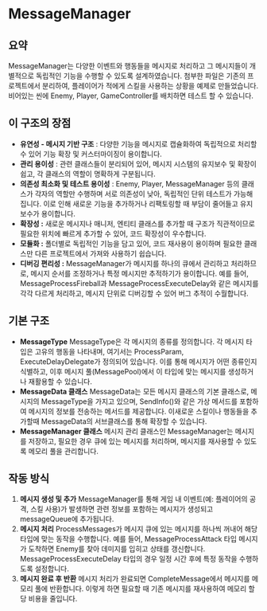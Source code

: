 # MessageManager

## 요약

MessageManager는 다양한 이벤트와 행동들을 메시지로 처리하고 그 메시지들이 개별적으로 독립적인 기능을 수행할 수 있도록 설계하였습니다. 첨부한 파일은 기존의 프로젝트에서 분리하여,  플레이어가 적에게 스킬을 사용하는 상황을 예제로 만들었습니다. 비어있는 씬에 Enemy, Player, GameController를 배치하면 테스트 할 수 있습니다.

## **이 구조의 장점**

- **유연성 - 메시지 기반 구조** : 다양한 기능을 메시지로 캡슐화하여 독립적으로 처리할 수 있어 기능 확장 및 커스터마이징이 용이합니다.
- **관리 용이성** : 관련 클래스들이 분리되어 있어, 메시지 시스템의 유지보수 및 확장이 쉽고, 각 클래스의 역할이 명확하게 구분됩니다.
- **의존성 최소화 및 테스트 용이성** : Enemy, Player, MessageManager 등의 클래스가 각자의 역할만 수행하며 서로 의존성이 낮아, 독립적인 단위 테스트가 가능해집니다. 이로 인해 새로운 기능을 추가하거나 리팩토링할 때 부담이 줄어들고 유지보수가 용이합니다.
- **확장성 :** 새로운 메시지나 매니저, 엔티티 클래스를 추가할 때 구조가 직관적이므로 필요한 위치에 빠르게 추가할 수 있어, 코드 확장성이 우수합니다.
- **모듈화 :** 폴더별로 독립적인 기능을 담고 있어, 코드 재사용이 용이하며 필요한 클래스만 다른 프로젝트에서 가져와 사용하기 쉽습니다.
- **디버깅 편리성 :** MessageManager가 메시지를 하나의 큐에서 관리하고 처리하므로, 메시지 순서를 조정하거나 특정 메시지만 추적하기가 용이합니다. 예를 들어, MessageProcessFireball과 MessageProcessExecuteDelay와 같은 메시지를 각각 다르게 처리하고, 메시지 단위로 디버깅할 수 있어 버그 추적이 수월합니다.

## 기본 구조

- **MessageType**
MessageType은 각 메시지의 종류를 정의합니다. 각 메시지 타입은 고유의 행동을 나타내며, 여기서는 ProcessParam, ExecuteDelayDelegate가 정의되어 있습니다. 이를 통해 메시지가 어떤 종류인지 식별하고, 이후 메시지 풀(MessagePool)에서 이 타입에 맞는 메시지를 생성하거나 재활용할 수 있습니다.
- **MessageData 클래스**
MessageData는 모든 메시지 클래스의 기본 클래스로, 메시지의 MessageType을 가지고 있으며, SendInfo()와 같은 가상 메서드를 포함하여 메시지의 정보를 전송하는 메서드를 제공합니다. 이새로운 스킬이나 행동들을 추가할때 MessageData의 서브클래스를 통해 확장할 수 있습니다.
- **MessageManager 클래스**
메시지 관리 클래스인 MessageManager는 메시지를 저장하고, 필요한 경우 큐에 있는 메시지를 처리하며, 메시지를 재사용할 수 있도록 메모리 풀을 관리합니다.

## 작동 방식

1. **메시지 생성 및 추가**
MessageManager를 통해 게임 내 이벤트(예: 플레이어의 공격, 스킬 사용)가 발생하면 관련 정보를 포함하는 메시지가 생성되고 messageQueue에 추가됩니다.
2. **메시지 처리**
ProcessMessages가 메시지 큐에 있는 메시지를 하나씩 꺼내어 해당 타입에 맞는 동작을 수행합니다.
예를 들어, MessageProcessAttack 타입 메시지가 도착하면 Enemy를 찾아 데미지를 입히고 상태를 갱신합니다.
MessageProcessExecuteDelay 타입의 경우 일정 시간 후에 특정 동작을 수행하도록 설정합니다.
3. **메시지 완료 후 반환**
메시지 처리가 완료되면 CompleteMessage에서 메시지를 메모리 풀에 반환합니다. 이렇게 하면 필요할 때 기존 메시지를 재사용하여 메모리 할당 비용을 줄입니다.
